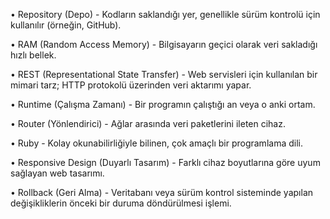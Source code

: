 •	Repository (Depo) - Kodların saklandığı yer, genellikle sürüm kontrolü için kullanılır (örneğin, GitHub).

 •	RAM (Random Access Memory) - Bilgisayarın geçici olarak veri sakladığı hızlı bellek.

 •	REST (Representational State Transfer) - Web servisleri için kullanılan bir mimari tarz; HTTP protokolü üzerinden veri aktarımı yapar.

 •	Runtime (Çalışma Zamanı) - Bir programın çalıştığı an veya o anki ortam.

 •	Router (Yönlendirici) - Ağlar arasında veri paketlerini ileten cihaz.

 
•	Ruby - Kolay okunabilirliğiyle bilinen, çok amaçlı bir programlama dili.

 •	Responsive Design (Duyarlı Tasarım) - Farklı cihaz boyutlarına göre uyum sağlayan web tasarımı.

 •	Rollback (Geri Alma) - Veritabanı veya sürüm kontrol sisteminde yapılan değişikliklerin önceki bir duruma döndürülmesi işlemi.
